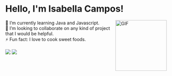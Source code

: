 # Hello, I'm Isabella Campos! 
<img align="right" alt="GIF" height="160px" src="https://media.giphy.com/media/du3J3cXyzhj75IOgvA/giphy.gif" />
🌱 I’m currently learning Java and Javascript.
<br>
👯 I’m looking to collaborate on any kind of project that I would be helpful.
<br>
⚡ Fun fact: I love to cook sweet foods.
<br>
<br>
<div>
  <a href = "mailto: isabellaszcamposs@gmail.com"><img src="https://img.shields.io/badge/-Gmail-%23EA4335?style=for-the-badge&logo=gmail&logoColor=white" target="_blank"></a>
  <a href="https://www.linkedin.com/in/isabellaszcampos/" target="_blank"><img src="https://img.shields.io/badge/-LinkedIn-%230077B5?style=for-the-badge&logo=linkedin&logoColor=white" target="_blank"></a>
</div>
